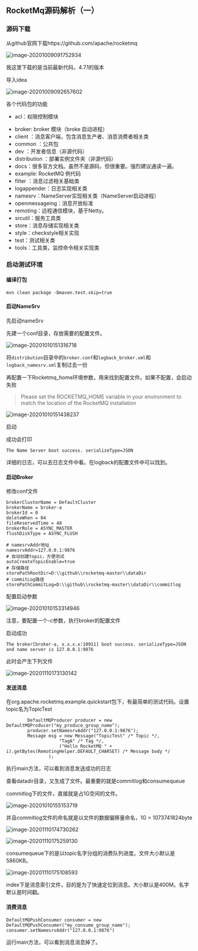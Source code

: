 ## RocketMq源码解析（一）

### 源码下载

从github官网下载https://github.com/apache/rocketmq

![image-20201009091752934](RocketMq源码解析（一）.assets/image-20201009091752934.png)

我这里下载的是当前最新代码，4.7.1的版本

导入idea

![image-20201009092657602](RocketMq源码解析（一）.assets/image-20201009092657602.png)

各个代码包的功能

- acl：权限控制模块

* broker: broker 模块（broke 启动进程） 
* client ：消息客户端，包含消息生产者、消息消费者相关类 
* common ：公共包 
* dev ：开发者信息（非源代码） 
* distribution ：部署实例文件夹（非源代码） 
* docs：很多官方文档。虽然不是源码，但很重要。强烈建议通读一遍。
* example: RocketMQ 例代码 
* filter ：消息过滤相关基础类
* logappender：日志实现相关类
* namesrv：NameServer实现相关类（NameServer启动进程）
* openmessageing：消息开放标准
* remoting：远程通信模块，基于Netty。
* srcutil：服务工具类
* store：消息存储实现相关类
* style：checkstyle相关实现
* test：测试相关类
* tools：工具类，监控命令相关实现类

### 启动测试环境

#### 编译打包

```
mvn clean package -Dmaven.test.skip=true
```

#### 启动NameSrv

先启动nameSrv

先建一个conf目录，存放需要的配置文件。

![image-20201010151316718](RocketMq源码解析（一）.assets/image-20201010151316718.png)

将`distribution`目录中的`broker.conf`和`logback_broker.xml`和`logback_namesrv.xml`复制过去一份

再配置一下Rocketmq_home环境参数，用来找到配置文件。如果不配置，会启动失败

>Please set the ROCKETMQ_HOME variable in your environment to match the location of the RocketMQ installation

![image-20201010151438237](RocketMq源码解析（一）.assets/image-20201010151438237.png)

启动

成功会打印

```
The Name Server boot success. serializeType=JSON
```

详细的日志，可以去日志文件中看。在logback的配置文件中可以找到。



#### 启动Broker

修改conf文件

```
brokerClusterName = DefaultCluster
brokerName = broker-a
brokerId = 0
deleteWhen = 04
fileReservedTime = 48
brokerRole = ASYNC_MASTER
flushDiskType = ASYNC_FLUSH

# namesrvAddr地址
namesrvAddr=127.0.0.1:9876
# 自动创建topic，方便测试
autoCreateTopicEnable=true
# 存储路径
storePathRootDir=D:\\github\\rocketmq-master\\dataDir
# commitLog路径
storePathCommitLog=D:\\github\\rocketmq-master\\dataDir\\commitlog
```

配置启动参数

![image-20201010153314946](RocketMq源码解析（一）.assets/image-20201010153314946.png)

注意，要配置一个-c参数，执行broker的配置文件

启动成功

```
The broker[broker-a, x.x.x.x:10911] boot success. serializeType=JSON and name server is 127.0.0.1:9876
```

此时会产生下列文件

![image-20201110173130142](RocketMq源码解析之启动.assets/image-20201110173130142.png)



#### 发送消息

在org.apache.rocketmq.example.quickstart包下，有最简单的测试代码。设置topic名为TopicTest

```
        DefaultMQProducer producer = new DefaultMQProducer("my_produce_group_name");
        producer.setNamesrvAddr("127.0.0.1:9876");
        Message msg = new Message("TopicTest" /* Topic */,
                    "TagA" /* Tag */,
                    ("Hello RocketMQ " + i).getBytes(RemotingHelper.DEFAULT_CHARSET) /* Message body */
                );
```

执行main方法，可以看到消息发送成功的日志

查看datadir目录，又生成了文件。最重要的就是commitlog和consumequeue

commitlog下的文件，直接就是占1G空间的文件。

![image-20201010155153719](RocketMq源码解析（一）.assets/image-20201010155153719.png)

并且commitlog文件的命名就是以文件的数据偏移量命名，1G = 1073741824byte

![image-20201110174730262](RocketMq源码解析之启动.assets/image-20201110174730262.png)

![image-20201110175259130](RocketMq源码解析之启动.assets/image-20201110175259130.png)

consumequeue下的是以topic名字分组的消费队列进度。文件大小默认是5860KB。



![image-20201110175108593](RocketMq源码解析之启动.assets/image-20201110175108593.png)

index下是消息索引文件，目的是为了快速定位到消息。大小默认是400M。名字默认是时间戳。



#### 消费消息

```
DefaultMQPushConsumer consumer = new DefaultMQPushConsumer("my_consume_group_name");
consumer.setNamesrvAddr("127.0.0.1:9876")
```

运行main方法，可以看到消息消息掉了。

